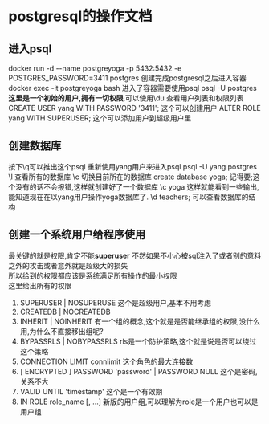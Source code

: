 # postgresql的操作文档

## 进入psql
docker run -d --name postgreyoga -p 5432:5432 -e      POSTGRES_PASSWORD=3411    postgres
创建完成postgresql之后进入容器
docker exec -it postgreyoga bash
进入了容器需要使用psql
psql -U postgres
**这里是一个初始的用户,拥有一切权限**,可以使用\du 查看用户列表和权限列表
CREATE USER yang WITH PASSWORD '3411';
这个可以创建用户
ALTER ROLE yang WITH SUPERUSER;
 这个可以添加用户到超级用户里

## 创建数据库
按下\q可以推出这个psql
重新使用yang用户来进入psql
psql -U yang postgres
\l 
查看所有的数据库
\c 
切换目前所在的数据库
create database yoga;
记得要;这个没有的话不会报错,这样就创建好了一个数据库
\c yoga
这样就能看到一些输出,能知道现在在以yang用户操作yoga数据库了.
\d teachers; 
可以查看数据库的结构

## 创建一个系统用户给程序使用
最关键的就是权限,肯定不能**superuser** 不然如果不小心被sql注入了或者别的意料之外的攻击或者意外就是超级大的损失   
所以给到的权限都应该是系统满足所有操作的最小权限  
这里给出所有的权限
1. SUPERUSER | NOSUPERUSE 这个是超级用户,基本不用考虑
2. CREATEDB | NOCREATEDB
3. INHERIT | NOINHERIT 有一个组的概念,这个就是是否能继承组的权限,没什么用,为什么不直接移出组呢?
4. BYPASSRLS | NOBYPASSRLS rls是一个防护策略,这个就是说是否可以绕过这个策略
5. CONNECTION LIMIT connlimit 这个角色的最大连接数
6. [ ENCRYPTED ] PASSWORD 'password' | PASSWORD NULL 这个是密码,关系不大
7. VALID UNTIL 'timestamp' 这个是一个有效期
8. IN ROLE role_name [, ...] 新版的用户组,可以理解为role是一个用户也可以是用户组

